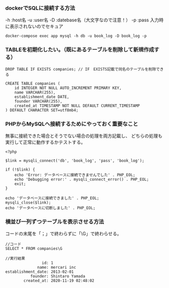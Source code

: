 ### dockerでSQLに接続する方法
-h :host名
-u :user名
-D :datebase名（大文字なので注意！）
-p :pass 入力時に表示されないのでセキュア
```
docker-compose exec app mysql -h db -u book_log -D book_log -p
```
### TABLEを初期化したい。（既にあるテーブルを削除して新規作成する）
```
DROP TABLE IF EXISTS companies; // IF　EXISTS記載で同名のテーブルを削除できる

CREATE TABLE companies (
    id INTEGER NOT NULL AUTO_INCREMENT PRIMARY KEY,
    name VARCHAR(255),
    establishment_date DATE,
    founder VARCHAR(255),
    created_at TIMESTAMP NOT NULL DEFAULT CURRENT_TIMESTAMP
) DEFAULT CHARACTER SET=utf8mb4;
```

### PHPからMySQLへ接続するためにやっておく重要なこと
無事に接続できた場合とそうでない場合の処理を両方記載し、
どちらの処理も実行して正常に動作するかテストする。

```
<?php

$link = mysqli_connect('db', 'book_log', 'pass', 'book_log');

if (!$link) {
    echo 'Error: データベースに接続できませんでした' . PHP_EOL;
    echo 'Debugging error:' . mysqli_connect_error() . PHP_EOL;
    exit;
}

echo 'データベースに接続できました' . PHP_EOL;
mysqli_close($link);
echo 'データベースに切断しました' . PHP_EOL;
```
### 横並び一列ずつテーブルを表示させる方法
コードの末尾を「；」で終わらずに「\G」で終わらせる。
```
//コード  
SELECT * FROM companies\G   

//実行結果  
                id: 1
              name: mercari inc
establishment_date: 2013-02-01
           founder: Shintaro Yamada
        created_at: 2020-11-19 02:48:02
```
